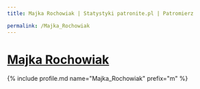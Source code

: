 ```yaml
---
title: Majka Rochowiak | Statystyki patronite.pl | Patromierz

permalink: /Majka_Rochowiak
---
```


# [Majka Rochowiak](https://patronite.pl/Majka_Rochowiak)

{% include profile.md name="Majka_Rochowiak" prefix="m" %}

